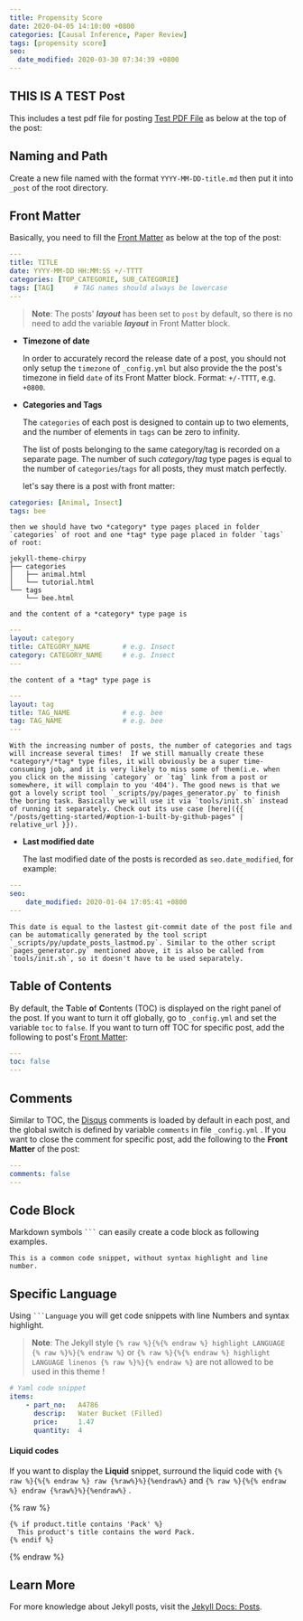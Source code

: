 ```yaml
---
title: Propensity Score
date: 2020-04-05 14:10:00 +0800
categories: [Causal Inference, Paper Review]
tags: [propensity score]
seo:
  date_modified: 2020-03-30 07:34:39 +0800
---
```

## THIS IS A TEST Post
This includes a test pdf file for posting [Test PDF File](https://github.com/jennyjyounglee/Statistics/blob/master/testintrotostat.pdf) as below at the top of the post:


## Naming and Path

Create a new file named with the format `YYYY-MM-DD-title.md` then put it into `_post` of the root directory.

## Front Matter

Basically, you need to fill the [Front Matter](https://github.com/jennyjyounglee/Statistics/blob/master/testintrotostat.pdf) as below at the top of the post:

```yaml
---
title: TITLE
date: YYYY-MM-DD HH:MM:SS +/-TTTT
categories: [TOP_CATEGORIE, SUB_CATEGORIE]
tags: [TAG]     # TAG names should always be lowercase
---
```

> **Note**: The posts' ***layout*** has been set to `post` by default, so there is no need to add the variable ***layout*** in Front Matter block.

- **Timezone of date**

    In order to accurately record the release date of a post, you should not only setup the `timezone` of `_config.yml` but also provide the the post's timezone in field `date` of its Front Matter block. Format: `+/-TTTT`, e.g. `+0800`.

- **Categories and Tags**

    The `categories` of each post is designed to contain up to two elements, and the number of elements in `tags` can be zero to infinity.

    The list of posts belonging to the same category/tag is recorded on a separate page. The number of such *category*/*tag* type pages is equal to the number of `categories`/`tags` for all posts, they must match perfectly. 

    let's say there is a post with front matter:
```yaml
categories: [Animal, Insect]
tags: bee
```

    then we should have two *category* type pages placed in folder `categories` of root and one *tag* type page placed in folder `tags`  of root:
```terminal
jekyll-theme-chirpy
├── categories
│   ├── animal.html
│   └── tutorial.html
└── tags
    └── bee.html
```
    
    and the content of a *category* type page is
```yaml
---
layout: category
title: CATEGORY_NAME        # e.g. Insect
category: CATEGORY_NAME     # e.g. Insect
---
```

    the content of a *tag* type page is
```yaml
---
layout: tag
title: TAG_NAME             # e.g. bee
tag: TAG_NAME               # e.g. bee
---
```

    With the increasing number of posts, the number of categories and tags will increase several times!  If we still manually create these *category*/*tag* type files, it will obviously be a super time-consuming job, and it is very likely to miss some of them(i.e. when you click on the missing `category` or `tag` link from a post or somewhere, it will complain to you '404'). The good news is that we got a lovely script tool `_scripts/py/pages_generator.py` to finish the boring task. Basically we will use it via `tools/init.sh` instead of running it separately. Check out its use case [here]({{ "/posts/getting-started/#option-1-built-by-github-pages" | relative_url }}).

- **Last modified date**
    
    The last modified date of the posts is recorded as `seo.date_modified`, for example:
```yaml
---
seo:
    date_modified: 2020-01-04 17:05:41 +0800
---
```

    This date is equal to the lastest git-commit date of the post file and can be automatically generated by the tool script `_scripts/py/update_posts_lastmod.py`. Similar to the other script `pages_generator.py` mentioned above, it is also be called from `tools/init.sh`, so it doesn't have to be used separately.
    

## Table of Contents

By default, the **T**able **o**f **C**ontents (TOC) is displayed on the right panel of the post. If you want to turn it off globally, go to `_config.yml` and set the variable `toc` to `false`. If you want to turn off TOC for specific post, add the following to post's [Front Matter](https://jekyllrb.com/docs/front-matter/):

```yaml
---
toc: false
---
```


## Comments

Similar to TOC, the [Disqus](https://disqus.com/) comments is loaded by default in each post, and the global switch is defined by variable `comments` in file `_config.yml` . If you want to close the comment for specific post, add the following to the **Front Matter** of the post:

```yaml
---
comments: false
---
```


## Code Block

Markdown symbols <code class="highlighter-rouge">```</code> can easily create a code block as following examples.

```
This is a common code snippet, without syntax highlight and line number.
```

## Specific Language

Using <code class="highlighter-rouge">```Language</code> you will get code snippets with line Numbers and syntax highlight.

> **Note**: The Jekyll style `{% raw %}{%{% endraw %} highlight LANGUAGE {% raw %}%}{% endraw %}` or `{% raw %}{%{% endraw %} highlight LANGUAGE linenos {% raw %}%}{% endraw %}` are not allowed to be used in this theme !

```yaml
# Yaml code snippet
items:
    - part_no:   A4786
      descrip:   Water Bucket (Filled)
      price:     1.47
      quantity:  4
```

#### Liquid codes

If you want to display the **Liquid** snippet, surround the liquid code with `{% raw %}{%{% endraw %} raw {%raw%}%}{%endraw%}` and `{% raw %}{%{% endraw %} endraw {%raw%}%}{%endraw%}` .

{% raw %}
```liquid
{% if product.title contains 'Pack' %}
  This product's title contains the word Pack.
{% endif %}
```
{% endraw %}

## Learn More
For more knowledge about Jekyll posts, visit the [Jekyll Docs: Posts](https://jekyllrb.com/docs/posts/).

